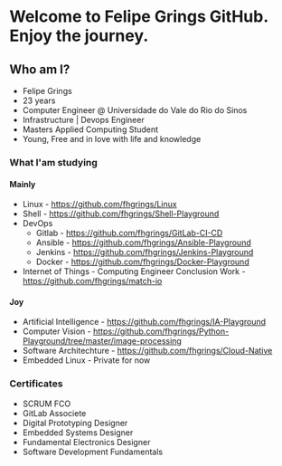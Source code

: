 # Welcome to Felipe Grings GitHub. Enjoy the journey.

## Who am I?

* Felipe Grings
* 23 years
* Computer Engineer @ Universidade do Vale do Rio do  Sinos
* Infrastructure | Devops Engineer
* Masters Applied Computing Student
* Young, Free and in love with life and knowledge

### What I'am studying

#### Mainly

* Linux    - https://github.com/fhgrings/Linux
* Shell    - https://github.com/fhgrings/Shell-Playground
* DevOps
  * Gitlab       - https://github.com/fhgrings/GitLab-CI-CD
  * Ansible      - https://github.com/fhgrings/Ansible-Playground
  * Jenkins      - https://github.com/fhgrings/Jenkins-Playground
  * Docker       - https://github.com/fhgrings/Docker-Playground 
* Internet of Things - Computing Engineer Conclusion Work - https://github.com/fhgrings/match-io

#### Joy

* Artificial Intelligence - https://github.com/fhgrings/IA-Playground
* Computer Vision         - https://github.com/fhgrings/Python-Playground/tree/master/image-processing
* Software Architechture  - https://github.com/fhgrings/Cloud-Native
* Embedded Linux          - Private for now


### Certificates

* SCRUM FCO
* GitLab Associete
* Digital Prototyping Designer
* Embedded Systems Designer
* Fundamental Electronics Designer
* Software Development Fundamentals


<!--
**fhgrings/fhgrings** is a ✨ _special_ ✨ repository because its `README.md` (this file) appears on your GitHub profile.

Here are some ideas to get you started:

- 🔭 I’m currently working on ...
- 🌱 I’m currently learning ...
- 👯 I’m looking to collaborate on ...
- 🤔 I’m looking for help with ...
- 💬 Ask me about ...
- 📫 How to reach me: ...
- 😄 Pronouns: ...
- ⚡ Fun fact: ...
-->
